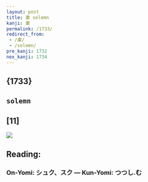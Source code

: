 ```yaml
---
layout: post
title: 粛 solemn
kanji: 粛
permalink: /1733/
redirect_from:
 - /粛/
 - /solemn/
pre_kanji: 1732
nex_kanji: 1734
---
```


## {1733}

## `solemn`

## [11]

<div class="stroke"><img src="E7B29B.png" /></div>

## Reading:

### On-Yomi: シュク、スク &mdash; Kun-Yomi: つつし.む
